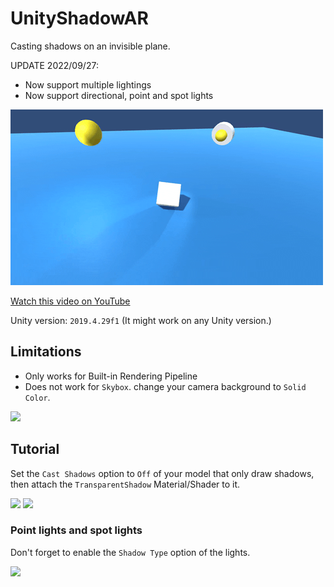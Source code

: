 # UnityShadowAR
Casting shadows on an invisible plane.

UPDATE 2022/09/27:
 - Now support multiple lightings
 - Now support directional, point and spot lights


![](assets/aniamtion.gif)

[Watch this video on YouTube](https://youtu.be/Iku6OCW7sTQ)

Unity version: `2019.4.29f1` (It might work on any Unity version.)

## Limitations
 - Only works for Built-in Rendering Pipeline
 - Does not work for `Skybox`. change your camera background to `Solid Color`.

<img src="https://user-images.githubusercontent.com/18180004/192334772-15f8a294-872a-43f0-a8f8-e9b29108a053.png" width="300">


## Tutorial

Set the `Cast Shadows` option to `Off` of your model that only draw shadows, then attach the `TransparentShadow` Material/Shader to it.

<img src="https://user-images.githubusercontent.com/18180004/192334102-59221b86-ce72-41db-a54d-62cb78cc54cd.png" width="300">
<img src="https://user-images.githubusercontent.com/18180004/192333409-b8436220-22ef-457f-ba5f-102e3c681671.png" width="300">

### Point lights and spot lights

Don't forget to enable the `Shadow Type` option of the lights.

<img src="https://user-images.githubusercontent.com/18180004/192334537-49a7ed01-8c5d-4b38-9ca4-3dc1508de958.png" width="300">
